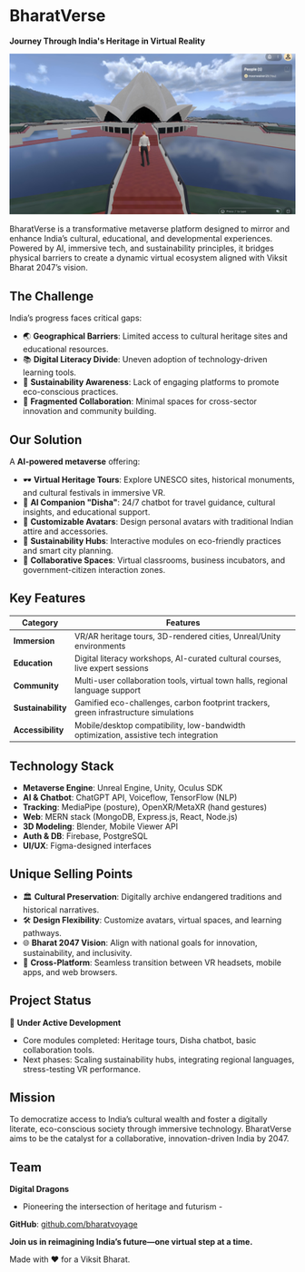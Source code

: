 # BharatVerse  

**Journey Through India's Heritage in Virtual Reality**  

<div align="center">
  <img src="public/assets/bharatverse-banner.jpg" alt="BharatVerse Banner" width="800"/>
</div>  

BharatVerse is a transformative metaverse platform designed to mirror and enhance India’s cultural, educational, and developmental experiences. Powered by AI, immersive tech, and sustainability principles, it bridges physical barriers to create a dynamic virtual ecosystem aligned with Viksit Bharat 2047’s vision.  

## The Challenge  
India’s progress faces critical gaps:  
- 🌏 **Geographical Barriers**: Limited access to cultural heritage sites and educational resources.  
- 📚 **Digital Literacy Divide**: Uneven adoption of technology-driven learning tools.  
- 🌱 **Sustainability Awareness**: Lack of engaging platforms to promote eco-conscious practices.  
- 🤝 **Fragmented Collaboration**: Minimal spaces for cross-sector innovation and community building.  

## Our Solution  
A **AI-powered metaverse** offering:  
- 🕶️ **Virtual Heritage Tours**: Explore UNESCO sites, historical monuments, and cultural festivals in immersive VR.  
- 🧠 **AI Companion "Disha"**: 24/7 chatbot for travel guidance, cultural insights, and educational support.  
- 🎨 **Customizable Avatars**: Design personal avatars with traditional Indian attire and accessories.  
- 🌿 **Sustainability Hubs**: Interactive modules on eco-friendly practices and smart city planning.  
- 👥 **Collaborative Spaces**: Virtual classrooms, business incubators, and government-citizen interaction zones.  

## Key Features  
| Category              | Features                                                                                   |
|-----------------------|-------------------------------------------------------------------------------------------|
| **Immersion**         | VR/AR heritage tours, 3D-rendered cities, Unreal/Unity environments                       |
| **Education**         | Digital literacy workshops, AI-curated cultural courses, live expert sessions             |
| **Community**         | Multi-user collaboration tools, virtual town halls, regional language support             |
| **Sustainability**    | Gamified eco-challenges, carbon footprint trackers, green infrastructure simulations      |
| **Accessibility**     | Mobile/desktop compatibility, low-bandwidth optimization, assistive tech integration      |

## Technology Stack  
- **Metaverse Engine**: Unreal Engine, Unity, Oculus SDK  
- **AI & Chatbot**: ChatGPT API, Voiceflow, TensorFlow (NLP)  
- **Tracking**: MediaPipe (posture), OpenXR/MetaXR (hand gestures)  
- **Web**: MERN stack (MongoDB, Express.js, React, Node.js)  
- **3D Modeling**: Blender, Mobile Viewer API  
- **Auth & DB**: Firebase, PostgreSQL  
- **UI/UX**: Figma-designed interfaces  

## Unique Selling Points  
- 🏛️ **Cultural Preservation**: Digitally archive endangered traditions and historical narratives.  
- 🛠️ **Design Flexibility**: Customize avatars, virtual spaces, and learning pathways.  
- 🌐 **Bharat 2047 Vision**: Align with national goals for innovation, sustainability, and inclusivity.  
- 📲 **Cross-Platform**: Seamless transition between VR headsets, mobile apps, and web browsers.  

## Project Status  
🚧 **Under Active Development**  
- Core modules completed: Heritage tours, Disha chatbot, basic collaboration tools.  
- Next phases: Scaling sustainability hubs, integrating regional languages, stress-testing VR performance.  

## Mission  
To democratize access to India’s cultural wealth and foster a digitally literate, eco-conscious society through immersive technology. BharatVerse aims to be the catalyst for a collaborative, innovation-driven India by 2047.  

## Team  
**Digital Dragons**  
- Pioneering the intersection of heritage and futurism -  

**GitHub**: [github.com/bharatvoyage](https://github.com/bharatvoyage)  

**Join us in reimagining India’s future—one virtual step at a time.**  

Made with ❤️ for a Viksit Bharat.  
